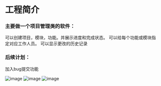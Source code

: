 # 工程简介

### 主要做一个项目管理类的软件：
可以创建项目，模块，功能。并展示进度和完成状态。
可以给每个功能或模块指定对应工作人员。
可以显示更改的历史记录
### 后续计划：
加入bug提交功能

![image](https://user-images.githubusercontent.com/35195425/189069935-60bd2e74-9c33-47c6-a810-036f499ff42f.png)
![image](https://user-images.githubusercontent.com/35195425/189069984-e0ccb15c-c3d6-4675-811a-1b80befc21e1.png)
![image](https://user-images.githubusercontent.com/35195425/195301344-fc20cb05-8e17-4e10-9ba1-863191597319.png)


